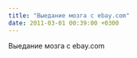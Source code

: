 ```yaml
---
title: "Выедание мозга с ebay.com"
date: 2011-03-01 00:39:00 +0300
---
```


Выедание мозга с ebay.com

